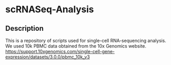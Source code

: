 # scRNASeq-Analysis

## Description
This is a repository of scripts used for single-cell RNA-sequencing analysis. We used 10k PBMC data obtained from the 10x Genomics website. 
https://support.10xgenomics.com/single-cell-gene-expression/datasets/3.0.0/pbmc_10k_v3 
